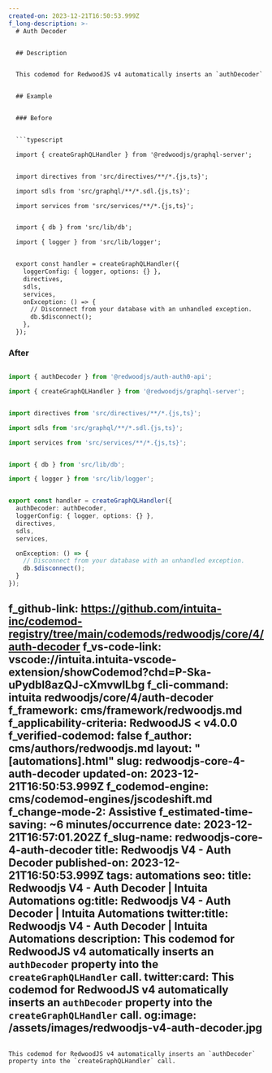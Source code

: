 ```yaml
---
created-on: 2023-12-21T16:50:53.999Z
f_long-description: >-
  # Auth Decoder


  ## Description


  This codemod for RedwoodJS v4 automatically inserts an `authDecoder` property into the `createGraphQLHandler` call if it's not already present. It also adds an import statement for `authDecoder` from `@redwoodjs/auth-auth0-api` at the beginning of the file, ensuring that the necessary functionality for authentication is correctly integrated.


  ## Example


  ### Before


  ```typescript

  import { createGraphQLHandler } from '@redwoodjs/graphql-server';


  import directives from 'src/directives/**/*.{js,ts}';

  import sdls from 'src/graphql/**/*.sdl.{js,ts}';

  import services from 'src/services/**/*.{js,ts}';


  import { db } from 'src/lib/db';

  import { logger } from 'src/lib/logger';


  export const handler = createGraphQLHandler({
    loggerConfig: { logger, options: {} },
    directives,
    sdls,
    services,
    onException: () => {
      // Disconnect from your database with an unhandled exception.
      db.$disconnect();
    },
  });

  ```


  ### After


  ```typescript

  import { authDecoder } from '@redwoodjs/auth-auth0-api';

  import { createGraphQLHandler } from '@redwoodjs/graphql-server';


  import directives from 'src/directives/**/*.{js,ts}';

  import sdls from 'src/graphql/**/*.sdl.{js,ts}';

  import services from 'src/services/**/*.{js,ts}';


  import { db } from 'src/lib/db';

  import { logger } from 'src/lib/logger';


  export const handler = createGraphQLHandler({
    authDecoder: authDecoder,
    loggerConfig: { logger, options: {} },
    directives,
    sdls,
    services,

    onException: () => {
      // Disconnect from your database with an unhandled exception.
      db.$disconnect();
    }
  });

  ```
f_github-link: https://github.com/intuita-inc/codemod-registry/tree/main/codemods/redwoodjs/core/4/auth-decoder
f_vs-code-link: vscode://intuita.intuita-vscode-extension/showCodemod?chd=P-Ska-uPydbl8azQJ-cXmvwILbg
f_cli-command: intuita redwoodjs/core/4/auth-decoder
f_framework: cms/framework/redwoodjs.md
f_applicability-criteria: RedwoodJS < v4.0.0
f_verified-codemod: false
f_author: cms/authors/redwoodjs.md
layout: "[automations].html"
slug: redwoodjs-core-4-auth-decoder
updated-on: 2023-12-21T16:50:53.999Z
f_codemod-engine: cms/codemod-engines/jscodeshift.md
f_change-mode-2: Assistive
f_estimated-time-saving: ~6 minutes/occurrence
date: 2023-12-21T16:57:01.202Z
f_slug-name: redwoodjs-core-4-auth-decoder
title: Redwoodjs V4 - Auth Decoder
published-on: 2023-12-21T16:50:53.999Z
tags: automations
seo:
  title: Redwoodjs V4 - Auth Decoder | Intuita Automations
  og:title: Redwoodjs V4 - Auth Decoder | Intuita Automations
  twitter:title: Redwoodjs V4 - Auth Decoder | Intuita Automations
  description: This codemod for RedwoodJS v4 automatically inserts an
    `authDecoder` property into the `createGraphQLHandler` call.
  twitter:card: This codemod for RedwoodJS v4 automatically inserts an
    `authDecoder` property into the `createGraphQLHandler` call.
  og:image: /assets/images/redwoodjs-v4-auth-decoder.jpg
---
```

This codemod for RedwoodJS v4 automatically inserts an `authDecoder` property into the `createGraphQLHandler` call.
